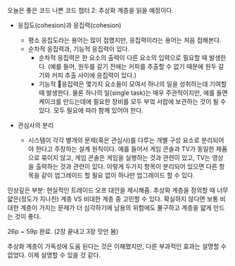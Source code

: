 오늘은 좋은 코드 나쁜 코드
챕터 2: 추상화 계층을 읽을 예정이다.

- 응집도(cohesion)과 응집력(cohesion)
  - 평소 응집도라는 용어는 많이 접했지만, 응집력이라는 용어는 처음 접해본다.
  - 순차적 응집력과, 기능적 응집력이 있다.
	- 순차적 응집력은 한 요소의 출력이 다른 요소의 입력으로 필요할 때 발생한다. (예를 들어, 원두를 갈기 전에는 커피를 추출할 수 없기 때문에 원두 갈기와 커피 추출 사이에 응집력이 있다.)
	- 기능적 응집력은 몇가지 요소들이 모여서 하나의 일을 성취하는데 기여할 때 발생한다. 물론 하나의 일(single task)는 매우 주관적이지만, 예를 들면 케이크를 만드는데에 필요한 장비를 모두 부엌 서랍에 보관하는 것이 될 수 있다. 모두 필요에 따라 함께 있어야 한다.


- 관심사의 분리
  - 시스템이 각각 별개의 문제(혹은 관심사)를 다루는 개별 구성 요소로 분리되어야 한다고 주장하는 설계 원칙이다. 예를 들어서 게임 콘솔과 TV가 동일한 제품으로 묶이지 않고, 게임 콘솔은 게임을 실행하는 것과 관련이 있고, TV는 영상을 출력하는 것과 관련이 있다. 이렇게 두가지 항목이 분리되어 있으면 다른 항목을 같이 업그레이드 할 필요 없이 하나만 업그레이드 할 수 있다.



인상깊은 부분: 현실적인 트레이드 오프 대안을 제시해줌. 추상화 계층을 정의할 때 너무 얇은(정도가 지나친) 계층 VS 비대한 계층 중 고민할 수 있다. 확실하지 않다면 보통 비대한 계층이 가지는 문제가 더 심각하기에 남용의 위험에도 불구하고 계층을 얇게 만드는 것이 좋다.

26p ~ 59p 완료. (2장 끝내고 3장 맛만 봄)

추상화 계층이 가독성에 도움 된다는 것은 이해했지만, 다른 부과적인 효과는 설명할 수 없었다.
이제 설명할 수 있을 것 같다.